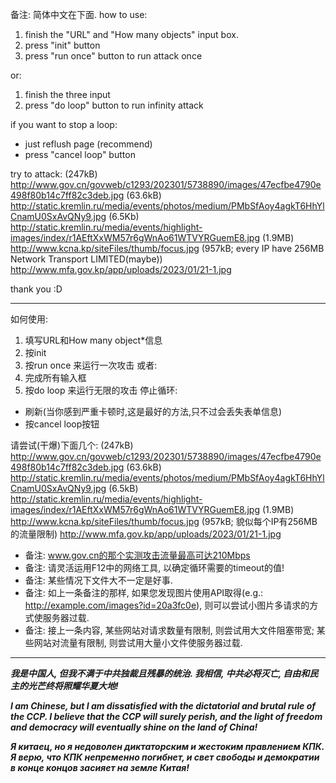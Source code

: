 备注: 简体中文在下面.
how to use:

1. finish the "URL" and "How many objects" input box.
2. press "init" button
3. press "run once" button to run attack once

or:
1. finish the three input
2. press "do loop" button to run infinity attack

if you want to stop a loop:
* just reflush page (recommend)
* press "cancel loop" button

try to attack:
(247kB) http://www.gov.cn/govweb/c1293/202301/5738890/images/47ecfbe4790e498f80b14c7ff82c3deb.jpg
(63.6kB) http://static.kremlin.ru/media/events/photos/medium/PMbSfAoy4agkT6HhYlCnamU0SxAvQNy9.jpg
(6.5Kb) http://static.kremlin.ru/media/events/highlight-images/index/r1AEftXxWM57r6gWnAo61WTVYRGuemE8.jpg
(1.9MB) http://www.kcna.kp/siteFiles/thumb/focus.jpg
(957kB; every IP have 256MB Network Transport LIMITED(maybe)) http://www.mfa.gov.kp/app/uploads/2023/01/21-1.jpg

thank you :D

-----------------------------

如何使用:
1. 填写URL和How many object*信息
2. 按init
3. 按run once 来运行一次攻击
或者:
1. 完成所有输入框
2. 按do loop 来运行无限的攻击
停止循环:
* 刷新(当你感到严重卡顿时,这是最好的方法,只不过会丢失表单信息)
* 按cancel loop按钮

请尝试(干爆)下面几个:
(247kB) http://www.gov.cn/govweb/c1293/202301/5738890/images/47ecfbe4790e498f80b14c7ff82c3deb.jpg
(63.6kB) http://static.kremlin.ru/media/events/photos/medium/PMbSfAoy4agkT6HhYlCnamU0SxAvQNy9.jpg
(6.5kB) http://static.kremlin.ru/media/events/highlight-images/index/r1AEftXxWM57r6gWnAo61WTVYRGuemE8.jpg
(1.9MB) http://www.kcna.kp/siteFiles/thumb/focus.jpg
(957kB; 貌似每个IP有256MB的流量限制) http://www.mfa.gov.kp/app/uploads/2023/01/21-1.jpg

* 备注: www.gov.cn的那个实测攻击流量最高可达210Mbps
* 备注: 请灵活运用F12中的网络工具, 以确定循环需要的timeout的值!
* 备注: 某些情况下文件大不一定是好事.
* 备注: 如上一条备注的那样, 如果您发现图片使用API取得(e.g.: http://example.com/images?id=20a3fc0e), 则可以尝试小图片多请求的方式使服务器过载.
* 备注: 接上一条内容, 某些网站对请求数量有限制, 则尝试用大文件阻塞带宽; 某些网站对流量有限制, 则尝试用大量小文件使服务器过载.

--------------------------
***我是中国人, 但我不满于中共独裁且残暴的统治. 我相信, 中共必将灭亡, 自由和民主的光芒终将照耀华夏大地!***

***I am Chinese, but I am dissatisfied with the dictatorial and brutal rule of the CCP. I believe that the CCP will surely perish, and the light of freedom and democracy will eventually shine on the land of China!***

***Я китаец, но я недоволен диктаторским и жестоким правлением КПК. Я верю, что КПК непременно погибнет, и свет свободы и демократии в конце концов засияет на земле Китая!***

